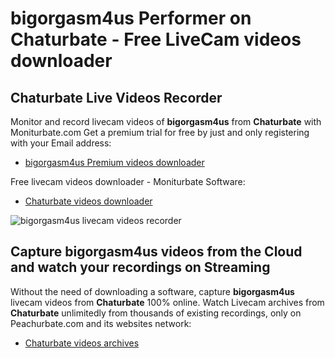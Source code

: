 # bigorgasm4us Performer on Chaturbate - Free LiveCam videos downloader

## Chaturbate Live Videos Recorder

Monitor and record livecam videos of **bigorgasm4us** from **Chaturbate** with Moniturbate.com
Get a premium trial for free by just and only registering with your Email address:
* [bigorgasm4us Premium videos downloader](https://moniturbate.com/request-demo-licence-key.html)

Free livecam videos downloader - Moniturbate Software:
* [Chaturbate videos downloader](https://moniturbate.com/moniturbate-download-software.html)

![bigorgasm4us livecam videos recorder](https://peachurnet.com/templates/moniturbate-software.png)


## Capture bigorgasm4us videos from the Cloud and watch your recordings on Streaming

Without the need of downloading a software, capture **bigorgasm4us** livecam videos from **Chaturbate** 100% online.
Watch Livecam archives from **Chaturbate** unlimitedly from thousands of existing recordings, only on Peachurbate.com and its websites network:
* [Chaturbate videos archives](https://peachurnet.com/)